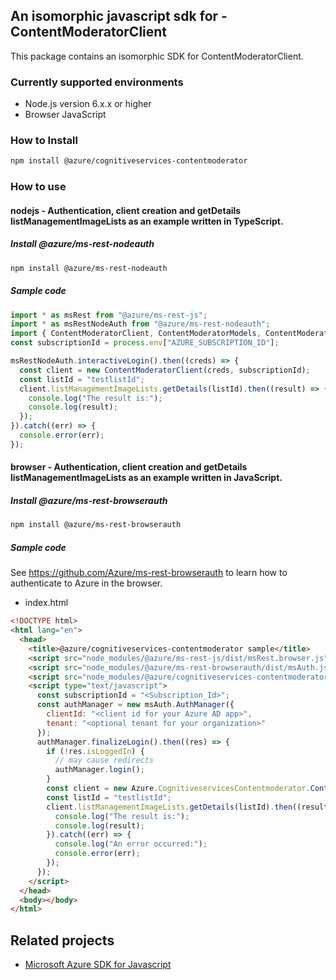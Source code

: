 ## An isomorphic javascript sdk for - ContentModeratorClient

This package contains an isomorphic SDK for ContentModeratorClient.

### Currently supported environments

- Node.js version 6.x.x or higher
- Browser JavaScript

### How to Install

```bash
npm install @azure/cognitiveservices-contentmoderator
```

### How to use

#### nodejs - Authentication, client creation and getDetails listManagementImageLists as an example written in TypeScript.

##### Install @azure/ms-rest-nodeauth

```bash
npm install @azure/ms-rest-nodeauth
```

##### Sample code

```typescript
import * as msRest from "@azure/ms-rest-js";
import * as msRestNodeAuth from "@azure/ms-rest-nodeauth";
import { ContentModeratorClient, ContentModeratorModels, ContentModeratorMappers } from "@azure/cognitiveservices-contentmoderator";
const subscriptionId = process.env["AZURE_SUBSCRIPTION_ID"];

msRestNodeAuth.interactiveLogin().then((creds) => {
  const client = new ContentModeratorClient(creds, subscriptionId);
  const listId = "testlistId";
  client.listManagementImageLists.getDetails(listId).then((result) => {
    console.log("The result is:");
    console.log(result);
  });
}).catch((err) => {
  console.error(err);
});
```

#### browser - Authentication, client creation and getDetails listManagementImageLists as an example written in JavaScript.

##### Install @azure/ms-rest-browserauth

```bash
npm install @azure/ms-rest-browserauth
```

##### Sample code

See https://github.com/Azure/ms-rest-browserauth to learn how to authenticate to Azure in the browser.

- index.html
```html
<!DOCTYPE html>
<html lang="en">
  <head>
    <title>@azure/cognitiveservices-contentmoderator sample</title>
    <script src="node_modules/@azure/ms-rest-js/dist/msRest.browser.js"></script>
    <script src="node_modules/@azure/ms-rest-browserauth/dist/msAuth.js"></script>
    <script src="node_modules/@azure/cognitiveservices-contentmoderator/dist/cognitiveservices-contentmoderator.js"></script>
    <script type="text/javascript">
      const subscriptionId = "<Subscription_Id>";
      const authManager = new msAuth.AuthManager({
        clientId: "<client id for your Azure AD app>",
        tenant: "<optional tenant for your organization>"
      });
      authManager.finalizeLogin().then((res) => {
        if (!res.isLoggedIn) {
          // may cause redirects
          authManager.login();
        }
        const client = new Azure.CognitiveservicesContentmoderator.ContentModeratorClient(res.creds, subscriptionId);
        const listId = "testlistId";
        client.listManagementImageLists.getDetails(listId).then((result) => {
          console.log("The result is:");
          console.log(result);
        }).catch((err) => {
          console.log("An error occurred:");
          console.error(err);
        });
      });
    </script>
  </head>
  <body></body>
</html>
```

## Related projects

- [Microsoft Azure SDK for Javascript](https://github.com/Azure/azure-sdk-for-js)
